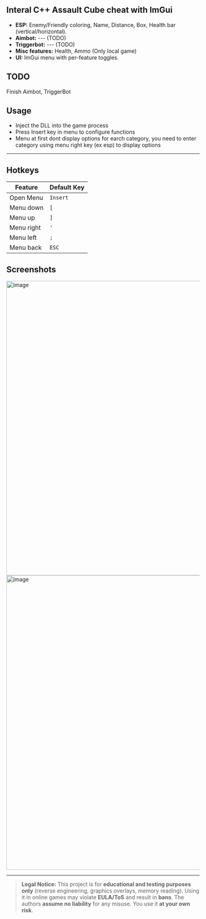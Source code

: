 

## Interal C++ Assault Cube cheat with ImGui

* **ESP:** Enemy/Friendly coloring, Name, Distance, Box, Health bar (vertical/horizontal).
* **Aimbot:** --- (TODO)
* **Triggerbot:** --- (TODO)
* **Misc features:** Health, Ammo (Only local game)
* **UI:** ImGui menu with per-feature toggles. 

## TODO

Finish Aimbot, TriggerBot

## Usage

- Inject the DLL into the game process 
- Press Insert key in menu to configure functions
- Menu at first dont display options for earch category, you need to enter category using menu right key (ex esp) to display options
---

## Hotkeys

| Feature        | Default Key |
| -------------- | ----------- |
| Open Menu      | `Insert`    |
| Menu down      | `[`         |
| Menu up        | `]`         |
| Menu right     | `'`         |
| Menu left      | `;`         |
| Menu back      | `ESC`       |

## Screenshots
<img width="1024" height="768" alt="image" src="https://github.com/user-attachments/assets/e0aa73ab-8502-4c3a-a1f5-c5e66f7cdfa1" />
<img width="1024" height="768" alt="image" src="https://github.com/user-attachments/assets/398e6a39-552e-4e0b-aa23-4853f87e1643" />

---

> **Legal Notice:** This project is for **educational and testing purposes only** (reverse engineering, graphics overlays, memory reading). Using it in online games may violate **EULA/ToS** and result in **bans**. The authors **assume no liability** for any misuse. You use it **at your own risk**.
